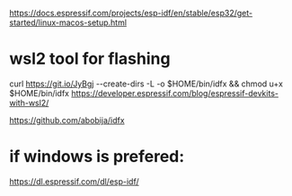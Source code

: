 https://docs.espressif.com/projects/esp-idf/en/stable/esp32/get-started/linux-macos-setup.html

# wsl2 tool for flashing 

curl https://git.io/JyBgj --create-dirs -L -o $HOME/bin/idfx && chmod u+x $HOME/bin/idfx
https://developer.espressif.com/blog/espressif-devkits-with-wsl2/

https://github.com/abobija/idfx

# if windows is prefered: 
https://dl.espressif.com/dl/esp-idf/